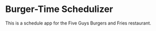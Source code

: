# Burger-Time Schedulizer
This is a schedule app for the Five Guys Burgers and Fries restaurant.



<!--  -->
